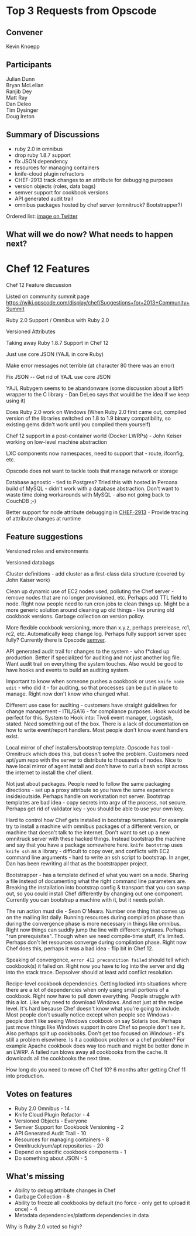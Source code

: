 Top 3 Requests from Opscode
=============

## Convener
Kevin Knoepp  

## Participants
Julian Dunn  
Bryan McLellan  
Ranjib Dey  
Matt Ray  
Dan Deleo  
Tim Dysinger  
Doug Ireton  

## Summary of Discussions
* ruby 2.0 in omnibus
* drop ruby 1.8.7 support
* fix JSON dependency
* resources for managing containers
* knife-cloud plugin refractors
* CHEF-2913 track changes to an attribute for debugging purposes
* version objects (roles, data bags)
* semver support for cookbook versions
* API generated audit trail
* omnibus packages hosted by chef server (omnitruck? Bootstrapper?)

Ordered list: [image on Twitter](https://mobile.twitter.com/btmspox/status/400699453335539712/photo/1)
## What will we do now?  What needs to happen next?

Chef 12 Features
================

Chef 12 Feature discussion

Listed on community summit page
https://wiki.opscode.com/display/chef/Suggestions+for+2013+Community+Summit  

Ruby 2.0 Support / Omnibus with Ruby 2.0

Versioned Attributes

Taking away Ruby 1.8.7 Support in Chef 12

Just use core JSON (YAJL in core Ruby)

Make error messages not terrible (at character 80 there was an error)

Fix JSON -- Get rid of YAJL use core JSON

YAJL Rubygem seems to be abandonware (some discussion about a libffi wrapper to the C library - Dan DeLeo says that would be the idea if we keep using it)

Does Ruby 2.0 work on Windows (When Ruby 2.0 first came out, compiled version of the libraries switched on 1.8 
to 1.9 binary compatibility, so existing gems didn't work until you compiled them yourself)

Chef 12 support in a post-container world (Docker LWRPs) - John Keiser working on low-level machine abstraction

LXC components now namespaces, need to support that - route, ifconfig, etc.

Opscode does not want to tackle tools that manage network or storage

Database agnostic - tied to Postgres?  Tried this with hosted in Percona build of MySQL - didn't work with a database abstraction.  Don't want to waste time doing workarounds with MySQL - also not going back to CouchDB ;-)

Better support for node attribute debugging in [CHEF-2913](https://tickets.opscode.com/browse/CHEF-2913) - Provide tracing of attribute changes at runtime

## Feature suggestions

Versioned roles and environments

Versioned databags

Cluster definitions - add cluster as a first-class data structure (covered by John Kaiser work)

Clean up dynamic use of EC2 nodes used, polluting the Chef server - remove nodes that are no longer provisioned, etc.  Perhaps add TTL field to node.  Right now people need to run cron jobs to clean things up.  Might be a more generic solution around cleaning up old things - like pruning old cookbook versions.  Garbage collection on version policy.

More flexible cookbook versioning, more than x.y.z, perhaps prerelease, rc1, rc2, etc.  Automatically keep change log.  Perhaps fully support server spec fully?  Currently there is Opscode [semver](http://semver.org).

API generated audit trail for changes to the system - who f*cked up production.  Better if specialized for auditing and not just another log file.  Want audit trail on everything the system touches.  Also would be good to have hooks and events to build an auditing system.

Important to know when someone pushes a cookbook or uses `knife node edit` - who did it - for auditing, so that processes can be put in place to manage.  Right now don't know who changed what.

Different use case for auditing - customers have straight guidelines for change management - ITIL/SA16 - for compliance purposes.  Hook would be perfect for this.  System to Hook into: Tivoli event manager, Logstash, stated.  Need something out of the box.  There is a lack of documentation on how to write event/report handlers.  Most people don't know event handlers exist.

Local mirror of chef installers/bootstrap template.  Opscode has tool - Omnitruck which does this, but doesn't solve the problem.  Customers need apt/yum repo with the server to distribute to thousands of nodes.  Nice to have local mirror of agent install and don't have to curl a bash script across the internet to install the chef client.

Not just about packages.  People need to follow the same packaging directions - set up a proxy attribute so you have the same experience inside/outside.  Perhaps handle on workstation not server.  Bootstrap templates are bad idea - copy secrets into argv of the process, not secure.  Perhaps get rid of validator key - you should be able to use your own key.

Hard to control how Chef gets installed in bootstrap templates.  For example try to install a machine with omnibus packages of a different version, or machine that doesn't talk to the internet.  Don't want to set up a new omnitruck server with these hacked things.  Instead bootstrap the machine and say that you have a package somewhere here.  `knife bootstrap` uses `knife ssh` as a library - difficult to copy over, and conflicts with EC2 command line arguments - hard to write an ssh script to bootstrap.  In anger, Dan has been rewriting all that as the bootstrapper project.

Bootstrapper - has a template defined of what you want on a node.  Sharing a file instead of documenting what the right command line parameters are.  Breaking the installation into bootstrap config & transport that you can swap out, so you could install Chef differently by changing out one component.  Currently you can bootstrap a machine with it, but it needs polish.

The run action must die - Sean O'Meara.  Number one thing that comes up on the mailing list daily.  Running resources during compilation phase than during the convergence phase is more necessary in things like omnibus.  Right now things can suddly jump the line with different syntaxes.  Perhaps "run prerequisites".  Though when we need compile-time stuff, it's limited.  Perhaps don't let resources converge during compilation phase.  Right now Chef does this, perhaps it was a bad idea - flip bit in Chef 12.

Speaking of convergence, `error 412 precondition failed` should tell which cookbook(s) it failed on.  Right now you have to log into the server and dig into the stack trace.  Depsolver should at least add conflict resolution.

Recipe-level cookbook dependencies.  Getting locked into situations where there are a lot of dependencies when only using small portions of a cookbook.  Right now have to pull down everything.  People struggle with this a lot.  Like why need to download Windows.  And not just at the recipe level.  It's hard because Chef doesn't know what you're going to include.  Most people don't usually notice except when people see Windows - people don't like seeing Windows cookbook on say Solaris box.  Perhaps just move things like Windows support in core Chef so people don't see it.  Also perhaps split up cookbooks.  Don't get too focused on Windows - it's still a problem elsewhere.  Is it a cookbook problem or a chef problem?  For example Apache cookbook does way too much and might be better done in an LWRP.  A failed run blows away all cookbooks from the cache.   It downloads all the cookbooks the next time.

How long do you need to move off Chef 10?  6 months after getting Chef 11 into production.

## Votes on features

* Ruby 2.0 Omnibus - 14
* Knife Cloud Plugin Refactor - 4
* Versioned Objects - Everyone
* Semver Support for Cookbook Versioning - 2
* API Generated Audit Trail - 10
* Resources for managing containers - 8
* Omnitruck/yum/apt repositories - 20
* Depend on specific cookbook components - 1
* Do something about JSON - 5

## What's missing

* Ability to debug attribute changes in Chef
* Garbage Collection - 8
* Ability to freeze all cookbooks by default (no force - only get to upload it once) - 4
* Metadata dependencies/platform dependencies in data

Why is Ruby 2.0 voted so high?